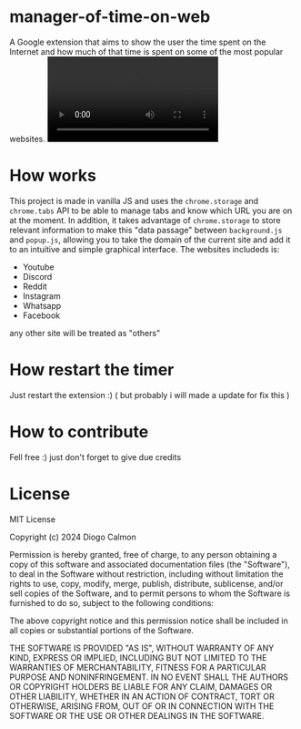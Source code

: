 # manager-of-time-on-web
A Google extension that aims to show the user the time spent on the Internet and how much of that time is spent on some of the most popular websites.
![Gif of extension](assets/gif%20for%20github.mp4)

# How works
This project is made in vanilla JS and uses the ```chrome.storage``` and ``chrome.tabs`` API to be able to manage tabs and know which URL you are on at the moment. In addition, it takes advantage of ``chrome.storage`` to store relevant information to make this "data passage" between ``background.js`` and ``popup.js``, allowing you to take the domain of the current site and add it to an intuitive and simple graphical interface.
The websites includeds is:
- Youtube
- Discord
- Reddit
- Instagram
- Whatsapp
- Facebook
 
any other site will be treated as "others"

# How restart the timer
Just restart the extension :) ( but probably i will made a update for fix this )

# How to contribute
Fell free :)
just don't forget to give due credits

# License

MIT License

Copyright (c) 2024 Diogo Calmon

Permission is hereby granted, free of charge, to any person obtaining a copy
of this software and associated documentation files (the "Software"), to deal
in the Software without restriction, including without limitation the rights
to use, copy, modify, merge, publish, distribute, sublicense, and/or sell
copies of the Software, and to permit persons to whom the Software is
furnished to do so, subject to the following conditions:

The above copyright notice and this permission notice shall be included in all
copies or substantial portions of the Software.

THE SOFTWARE IS PROVIDED "AS IS", WITHOUT WARRANTY OF ANY KIND, EXPRESS OR
IMPLIED, INCLUDING BUT NOT LIMITED TO THE WARRANTIES OF MERCHANTABILITY,
FITNESS FOR A PARTICULAR PURPOSE AND NONINFRINGEMENT. IN NO EVENT SHALL THE
AUTHORS OR COPYRIGHT HOLDERS BE LIABLE FOR ANY CLAIM, DAMAGES OR OTHER
LIABILITY, WHETHER IN AN ACTION OF CONTRACT, TORT OR OTHERWISE, ARISING FROM,
OUT OF OR IN CONNECTION WITH THE SOFTWARE OR THE USE OR OTHER DEALINGS IN THE
SOFTWARE.
